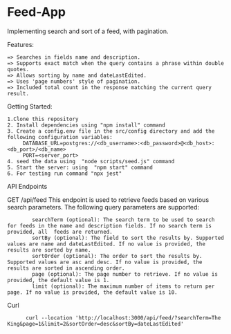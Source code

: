 # Feed-App
Implementing search and sort of a feed, with pagination. 


Features:



    => Searches in fields name and description.
    => Supports exact match when the query contains a phrase within double quotes.
    => Allows sorting by name and dateLastEdited.
    => Uses 'page numbers' style of pagination.
    => Included total count in the response matching the current query result.


Getting Started:



    1.Clone this repository
    2. Install dependencies using "npm install" command
    3. Create a config.env file in the src/config directory and add the following configuration variables:
         DATABASE_URL=postgres://<db_username>:<db_password>@<db_host>:<db_port>/<db_name>
         PORT=<server_port>
    4. seed the data using  "node scripts/seed.js" command
    5. Start the server: using  "npm start" command
    6. For testing run command "npx jest"
    
    
    
API Endpoints
    
    
    
    
GET /api/feed
This endpoint is used to retrieve feeds based on various search parameters. The following query parameters are supported:




            searchTerm (optional): The search term to be used to search for feeds in the name and description fields. If no search term is provided, all  feeds are returned.
            sortBy (optional): The field to sort the results by. Supported values are name and dateLastEdited. If no value is provided, the results are sorted by name.
            sortOrder (optional): The order to sort the results by. Supported values are asc and desc. If no value is provided, the results are sorted in ascending order.
            page (optional): The page number to retrieve. If no value is provided, the default value is 1.
            limit (optional): The maximum number of items to return per page. If no value is provided, the default value is 10.

Curl 



          curl --location 'http://localhost:3000/api/feed/?searchTerm=The King&page=1&limit=2&sortOrder=desc&sortBy=dateLastEdited'
